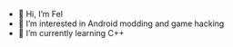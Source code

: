 - 👋 Hi, I’m Fel
- 👀 I’m interested in Android modding and game hacking
- 🌱 I’m currently learning C++
